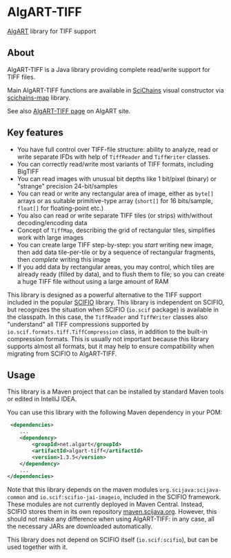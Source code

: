 # AlgART-TIFF

[AlgART](https://algart.net) library for TIFF support

## About

AlgART-TIFF is a Java library providing complete read/write support for TIFF files. 

Main AlgART-TIFF functions are available in [SciChains](https://scichains.com) visual constructor
via [scichains-map](https://github.com/scichains/scichains-maps) library.

See also [AlgART-TIFF page](https://algart.net/java/AlgART-TIFF/) on AlgART site.

## Key features

* You have full control over TIFF-file structure: ability to analyze, read or write separate IFDs with help of `TiffReader` and `TiffWriter` classes.
* You can correctly read/write most variants of TIFF formats, including BigTIFF
* You can read images with unusual bit depths like 1 bit/pixel (binary) or "strange" precision 24-bit/samples
* You can read or write any rectangular area of image, either as `byte[]` arrays or as suitable primitive-type array (`short[]` for 16 bits/sample, `float[]` for floating-point etc.)
* You also can read or write separate TIFF tiles (or strips) with/without decoding/encoding data
* Concept of `TiffMap`, describing the grid of rectangular tiles, simplifies work with large images
* You can create large TIFF step-by-step: you _start_ writing new image, then add data tile-per-tile or by a sequence of rectangular fragments, then _complete_ writing this image 
* If you add data by rectangular areas, you may control, which tiles are already ready (filled by data), and to flush them to file; so you can create a huge TIFF file without using a large amount of RAM
  
This library is designed as a powerful alternative to the TIFF support included in the popular [SCIFIO](https://github.com/scifio/scifio) library. This library is independent on SCIFIO, but recognizes the situation when SCIFIO (`io.scif` package) is available in the classpath. In this case, the `TiffReader` and `TiffWriter` classes also "understand" all TIFF compressions supported by `io.scif.formats.tiff.TiffCompression` class, in addition to the built-in compression formats. 
This is usually not important because this library supports almost all formats, but it may help to ensure compatibility when migrating from SCIFIO to AlgART-TIFF. 


## Usage

This library is a Maven project that can be installed by standard Maven tools or edited in IntelliJ IDEA.

You can use this library with the following Maven dependency in your POM:

```xml
 <dependencies>
    ...
    <dependency>
        <groupId>net.algart</groupId>
        <artifactId>algart-tiff</artifactId>
        <version>1.3.5</version>
    </dependency>
    ...
</dependencies>
```

Note that this library depends on the maven modules `org.scijava:scijava-common` and `io.scif:scifio-jai-imageio`, included in the SCIFIO framework. These modules are not currently deployed in Maven Central. Instead, SCIFIO stores them in its own repository [maven.scijava.org](https://maven.scijava.org/). However, this should not make any difference when using AlgART-TIFF: in any case, all the necessary JARs are downloaded automatically.

This library does not depend on SCIFIO itself (`io.scif:scifio`), but can be used together with it. 
